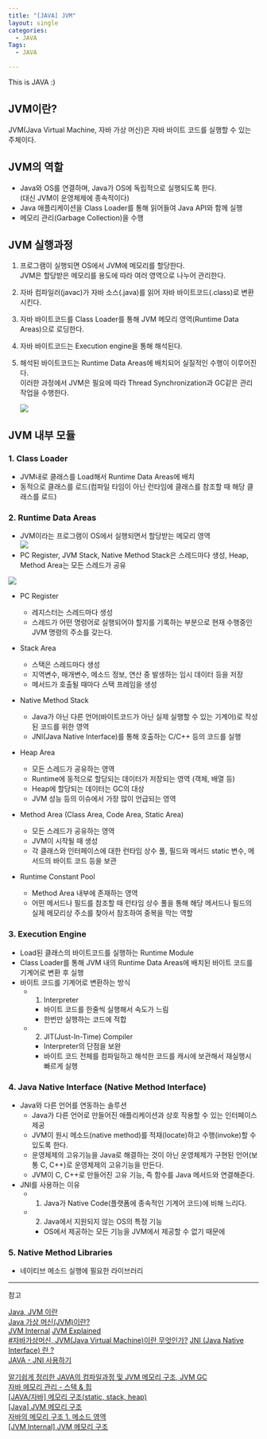 ```yaml
---
title: "[JAVA] JVM"
layout: single
categories:
  - JAVA
Tags:
  - JAVA

---
```

This is JAVA :)  

## JVM이란?  
JVM(Java Virtual Machine, 자바 가상 머신)은 자바 바이트 코드를 실행할 수 있는 주체이다.  

## JVM의 역할  
- Java와 OS를 연결하며, Java가 OS에 독립적으로 실행되도록 한다.  
  (대신 JVM이 운영체제에 종속적이다)  
- Java 애플리케이션을 Class Loader를 통해 읽어들여 Java API와 함께 실행  
- 메모리 관리(Garbage Collection)을 수행  

## JVM 실행과정  
1. 프로그램이 실행되면 OS에서 JVM에 메모리를 할당한다.  
  JVM은 할당받은 메모리를 용도에 따라 여러 영역으로 나누어 관리한다.  
2. 자바 컴파일러(javac)가 자바 소스(.java)를 읽어 자바 바이트코드(.class)로 변환시킨다.  
3. 자바 바이트코드를 Class Loader를 통해 JVM 메모리 영역(Runtime Data Areas)으로 로딩한다.  
4. 자바 바이트코드는 Execution engine을 통해 해석된다.  
5. 해석된 바이트코드는 Runtime Data Areas에 배치되어 실질적인 수행이 이루어진다.  
    이러한 과정에서 JVM은 필요에 따라 Thread Synchronization과 GC같은 관리 작업을 수행한다.  

    ![](https://i.imgur.com/Vy1JC1b.png)

## JVM 내부 모듈  
### 1. Class Loader  
  - JVM내로 클래스를 Load해서 Runtime Data Areas에 배치  
  - 동적으로 클래스를 로드(컴파일 타임이 아닌 런타임에 클래스를 참조할 때 해당 클래스를 로드)  
  
### 2. Runtime Data Areas  
  - JVM이라는 프로그램이 OS에서 실행되면서 할당받는 메모리 영역  
  ![](https://i.imgur.com/zv717Hf.png) 
  - PC Register, JVM Stack, Native Method Stack은 스레드마다 생성,  Heap, Method Area는 모든 스레드가 공유  
   
  ![](https://i.imgur.com/pAh5gIZ.png)
- PC Register  
  - 레지스터는 스레드마다 생성  
  - 스레드가 어떤 명령어로 실행되어야 할지를 기록하는 부분으로 현재 수행중인 JVM 명령의 주소를 갖는다.  

- Stack Area  
  - 스택은 스레드마다 생성  
  - 지역변수, 매개변수, 메소드 정보, 연산 중 발생하는 임시 데이터 등을 저장  
  - 메서드가 호출될 때마다 스택 프레임을 생성
 
- Native Method Stack  
  - Java가 아닌 다른 언어(바이트코드가 아닌 실제 실행할 수 있는 기계어)로 작성된 코드를 위한 영역  
  - JNI(Java Native Interface)를 통해 호출하는 C/C++ 등의 코드를 실행  

- Heap Area  
  - 모든 스레드가 공유하는 영역
  - Runtime에 동적으로 할당되는 데이터가 저장되는 영역 (객체, 배열 등)  
  - Heap에 할당되는 데이터는 GC의 대상  
  - JVM 성능 등의 이슈에서 가장 많이 언급되는 영역  

- Method Area (Class Area, Code Area, Static Area)  
  - 모든 스레드가 공유하는 영역  
  - JVM이 시작될 때 생성  
  - 각 클래스와 인터페이스에 대한 런타임 상수 풀, 필드와 메서드 static 변수, 메서드의 바이트 코드 등을 보관  

- Runtime Constant Pool
  - Method Area 내부에 존재하는 영역  
  - 어떤 메서드나 필드를 참조할 때 런타임 상수 풀을 통해 해당 메서드나 필드의 실제 메모리상 주소를 찾아서 참조하여 중복을 막는 역할  


### 3. Execution Engine  
   - Load된 클래스의 바이트코드를 실행하는 Runtime Module  
   - Class Loader를 통해 JVM 내의 Runtime Data Areas에 배치된 바이트 코드를 기계어로 변환 후 실행  
   - 바이트 코드를 기계어로 변환하는 방식  
     - 1) Interpreter  
       - 바이트 코드를 한줄씩 실행해서 속도가 느림  
       - 한번만 실행하는 코드에 적합  
     - 2) JIT(Just-In-Time) Compiler  
        - Interpreter의 단점을 보완  
        - 바이트 코드 전체를 컴파일하고 해석한 코드를 캐시에 보관해서 재실행시 빠르게 실행  

### 4. Java Native Interface (Native Method Interface)      
  - Java와 다른 언어를 연동하는 솔루션  
    - Java가 다른 언어로 만들어진 애플리케이션과 상호 작용할 수 있는 인터페이스 제공  
    - JVM이 원시 메소드(native method)를 적재(locate)하고 수행(invoke)할 수 있도록 한다.   
    - 운영체제의 고유기능을 Java로 해결하는 것이 아닌 운영체제가 구현된 언어(보통 C, C++)로 운영체제의 고유기능을 만든다.  
    - JVM이 C, C++로 만들어진 고유 기능, 즉 함수를 Java 메서드와 연결해준다.  
  - JNI를 사용하는 이유  
    - 1) Java가 Native Code(플랫폼에 종속적인 기계어 코드)에 비해 느리다.  
    - 2) Java에서 지원되지 않는 OS의 특정 기능  
      - OS에서 제공하는 모든 기능을 JVM에서 제공할 수 없기 때문에  

### 5. Native Method Libraries  
  - 네이티브 메소드 실행에 필요한 라이브러리  



---
참고  

[Java, JVM 이란](https://minwan1.github.io/2018/06/06/2018-06-06-Java,JVM/)  
[Java 가상 머신(JVM)이란?](https://dev-jangwon.github.io/java/2017/06/26/java-jvm/)  
[JVM Internal](https://d2.naver.com/helloworld/1230)
[JVM Explained](https://javatutorial.net/jvm-explained)  
[#자바가상머신, JVM(Java Virtual Machine)이란 무엇인가?](https://asfirstalways.tistory.com/158)
[JNI (Java Native Interface) 란 ?](http://egloos.zum.com/sinuk/v/2676307)   
[JAVA - JNI 사용하기](https://mommoo.tistory.com/71)

[알기쉽게 정리한 JAVA의 컴파일과정 및 JVM 메모리 구조, JVM GC](https://aljjabaegi.tistory.com/387)  
[자바 메모리 관리 - 스택 & 힙](https://yaboong.github.io/java/2018/05/26/java-memory-management/)  
[[JAVA/자바] 메모리 구조(static, stack, heap)](https://blog.naver.com/heartflow89/220954420688)  
[[Java] JVM 메모리 구조](https://limkydev.tistory.com/51)  
[자바의 메모리 구조 1. 메소드 영역](https://wanzargen.tistory.com/16)  
[[JVM Internal] JVM 메모리 구조](https://12bme.tistory.com/382)  


  